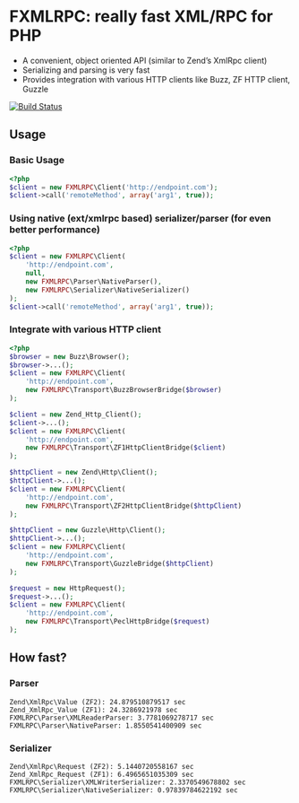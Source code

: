 # FXMLRPC: really fast XML/RPC for PHP

 - A convenient, object oriented API (similar to Zend’s XmlRpc client)
 - Serializing and parsing is very fast
 - Provides integration with various HTTP clients like Buzz, ZF HTTP client, Guzzle

[![Build Status](https://secure.travis-ci.org/lstrojny/fxmlrpc.png)](http://travis-ci.org/lstrojny/fxmlrpc)

## Usage

### Basic Usage
```php
<?php
$client = new FXMLRPC\Client('http://endpoint.com');
$client->call('remoteMethod', array('arg1', true));
```


### Using native (ext/xmlrpc based) serializer/parser (for even better performance)
```php
<?php
$client = new FXMLRPC\Client(
    'http://endpoint.com',
    null,
    new FXMLRPC\Parser\NativeParser(),
    new FXMLRPC\Serializer\NativeSerializer()
);
$client->call('remoteMethod', array('arg1', true));
```

### Integrate with various HTTP client
```php
<?php
$browser = new Buzz\Browser();
$browser->...();
$client = new FXMLRPC\Client(
    'http://endpoint.com',
    new FXMLRPC\Transport\BuzzBrowserBridge($browser)
);

$client = new Zend_Http_Client();
$client->...();
$client = new FXMLRPC\Client(
    'http://endpoint.com',
    new FXMLRPC\Transport\ZF1HttpClientBridge($client)
);

$httpClient = new Zend\Http\Client();
$httpClient->...();
$client = new FXMLRPC\Client(
    'http://endpoint.com',
    new FXMLRPC\Transport\ZF2HttpClientBridge($httpClient)
);

$httpClient = new Guzzle\Http\Client();
$httpClient->...();
$client = new FXMLRPC\Client(
    'http://endpoint.com',
    new FXMLRPC\Transport\GuzzleBridge($httpClient)
);

$request = new HttpRequest();
$request->...();
$client = new FXMLRPC\Client(
    'http://endpoint.com',
    new FXMLRPC\Transport\PeclHttpBridge($request)
);
```

## How fast?

### Parser
```
Zend\XmlRpc\Value (ZF2): 24.879510879517 sec
Zend_XmlRpc_Value (ZF1): 24.3286921978 sec
FXMLRPC\Parser\XMLReaderParser: 3.7781069278717 sec
FXMLRPC\Parser\NativeParser: 1.8550541400909 sec
```

### Serializer
```
Zend\XmlRpc\Request (ZF2): 5.1440720558167 sec
Zend_XmlRpc_Request (ZF1): 6.4965651035309 sec
FXMLRPC\Serializer\XMLWriterSerializer: 2.3370549678802 sec
FXMLRPC\Serializer\NativeSerializer: 0.97839784622192 sec
```
